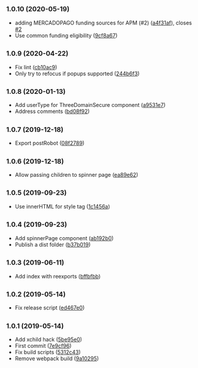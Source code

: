 ## <small>1.0.10 (2020-05-19)</small>

* adding MERCADOPAGO funding sources for APM (#2) ([a4f31af](http://github.paypal.com/paypal/paypal-checkout/commit/a4f31af)), closes [#2](http://github.paypal.com/paypal/paypal-checkout/issues/2)
* Use common funding eligibility ([9cf8a67](http://github.paypal.com/paypal/paypal-checkout/commit/9cf8a67))



## <small>1.0.9 (2020-04-22)</small>

* Fix lint ([cb10ac9](http://github.paypal.com/paypal/paypal-checkout/commit/cb10ac9))
* Only try to refocus if popups supported ([244b6f3](http://github.paypal.com/paypal/paypal-checkout/commit/244b6f3))



## <small>1.0.8 (2020-01-13)</small>

* Add userType for ThreeDomainSecure component ([a9531e7](http://github.paypal.com/paypal/paypal-checkout/commit/a9531e7))
* Address comments ([bd08f92](http://github.paypal.com/paypal/paypal-checkout/commit/bd08f92))



## <small>1.0.7 (2019-12-18)</small>

* Export postRobot ([08f2789](http://github.paypal.com/paypal/paypal-checkout/commit/08f2789))



## <small>1.0.6 (2019-12-18)</small>

* Allow passing children to spinner page ([ea89e62](http://github.paypal.com/paypal/paypal-checkout/commit/ea89e62))



## <small>1.0.5 (2019-09-23)</small>

* Use innerHTML for style tag ([1c1456a](http://github.paypal.com/paypal/paypal-checkout/commit/1c1456a))



## <small>1.0.4 (2019-09-23)</small>

* Add spinnerPage component ([ab192b0](http://github.paypal.com/paypal/paypal-checkout/commit/ab192b0))
* Publish a dist folder ([b37b019](http://github.paypal.com/paypal/paypal-checkout/commit/b37b019))



## <small>1.0.3 (2019-06-11)</small>

* Add index with reexports ([bffbfbb](http://github.paypal.com/paypal/paypal-checkout/commit/bffbfbb))



## <small>1.0.2 (2019-05-14)</small>

* Fix release script ([ed467e0](http://github.paypal.com/paypal/paypal-checkout/commit/ed467e0))



## <small>1.0.1 (2019-05-14)</small>

* Add xchild hack ([5be95e0](http://github.paypal.com/paypal/paypal-checkout/commit/5be95e0))
* First commit ([7e9cf96](http://github.paypal.com/paypal/paypal-checkout/commit/7e9cf96))
* Fix build scripts ([5312c43](http://github.paypal.com/paypal/paypal-checkout/commit/5312c43))
* Remove webpack build ([9a10295](http://github.paypal.com/paypal/paypal-checkout/commit/9a10295))



